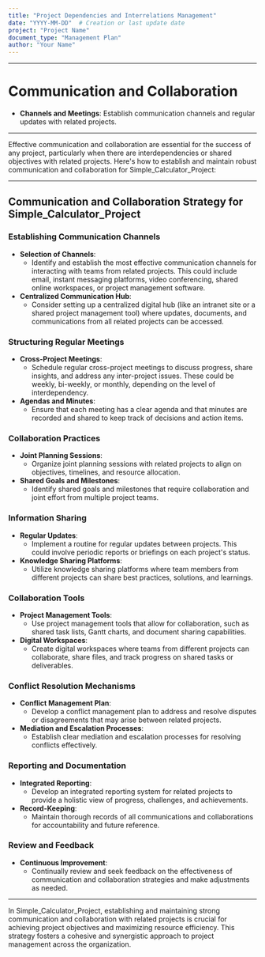 ```yaml
---
title: "Project Dependencies and Interrelations Management"
date: "YYYY-MM-DD"  # Creation or last update date
project: "Project Name"
document_type: "Management Plan"
author: "Your Name"
---
```

---
# Communication and Collaboration

- **Channels and Meetings**: Establish communication channels and regular updates with related projects.

---
Effective communication and collaboration are essential for the success of any project, particularly when there are interdependencies or shared objectives with related projects. Here's how to establish and maintain robust communication and collaboration for Simple_Calculator_Project:

---

## Communication and Collaboration Strategy for Simple_Calculator_Project

### Establishing Communication Channels
- **Selection of Channels**: 
  - Identify and establish the most effective communication channels for interacting with teams from related projects. This could include email, instant messaging platforms, video conferencing, shared online workspaces, or project management software.
- **Centralized Communication Hub**: 
  - Consider setting up a centralized digital hub (like an intranet site or a shared project management tool) where updates, documents, and communications from all related projects can be accessed.

### Structuring Regular Meetings
- **Cross-Project Meetings**: 
  - Schedule regular cross-project meetings to discuss progress, share insights, and address any inter-project issues. These could be weekly, bi-weekly, or monthly, depending on the level of interdependency.
- **Agendas and Minutes**: 
  - Ensure that each meeting has a clear agenda and that minutes are recorded and shared to keep track of decisions and action items.

### Collaboration Practices
- **Joint Planning Sessions**: 
  - Organize joint planning sessions with related projects to align on objectives, timelines, and resource allocation.
- **Shared Goals and Milestones**: 
  - Identify shared goals and milestones that require collaboration and joint effort from multiple project teams.

### Information Sharing
- **Regular Updates**: 
  - Implement a routine for regular updates between projects. This could involve periodic reports or briefings on each project's status.
- **Knowledge Sharing Platforms**: 
  - Utilize knowledge sharing platforms where team members from different projects can share best practices, solutions, and learnings.

### Collaboration Tools
- **Project Management Tools**: 
  - Use project management tools that allow for collaboration, such as shared task lists, Gantt charts, and document sharing capabilities.
- **Digital Workspaces**: 
  - Create digital workspaces where teams from different projects can collaborate, share files, and track progress on shared tasks or deliverables.

### Conflict Resolution Mechanisms
- **Conflict Management Plan**: 
  - Develop a conflict management plan to address and resolve disputes or disagreements that may arise between related projects.
- **Mediation and Escalation Processes**: 
  - Establish clear mediation and escalation processes for resolving conflicts effectively.

### Reporting and Documentation
- **Integrated Reporting**: 
  - Develop an integrated reporting system for related projects to provide a holistic view of progress, challenges, and achievements.
- **Record-Keeping**: 
  - Maintain thorough records of all communications and collaborations for accountability and future reference.

### Review and Feedback
- **Continuous Improvement**: 
  - Continually review and seek feedback on the effectiveness of communication and collaboration strategies and make adjustments as needed.

---

In Simple_Calculator_Project, establishing and maintaining strong communication and collaboration with related projects is crucial for achieving project objectives and maximizing resource efficiency. This strategy fosters a cohesive and synergistic approach to project management across the organization.